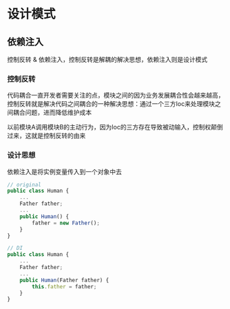 # 设计模式

## 依赖注入
控制反转 & 依赖注入，控制反转是解耦的解决思想，依赖注入则是设计模式

### 控制反转
代码耦合一直开发者需要关注的点，模块之间的因为业务发展耦合性会越来越高，控制反转就是解决代码之间耦合的一种解决思想：通过一个三方Ioc来处理模块之间耦合问题，进而降低维护成本

以前模块A调用模块B的主动行为，因为Ioc的三方存在导致被动输入，控制权颠倒过来，这就是控制反转的由来

### 设计思想
依赖注入是将实例变量传入到一个对象中去
```js
// original
public class Human {
    ...
    Father father;
    ...
    public Human() {
        father = new Father();
    }
}

// DI
public class Human {
    ...
    Father father;
    ...
    public Human(Father father) {
        this.father = father;
    }
}
```